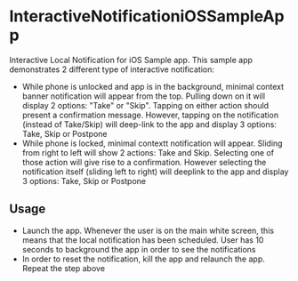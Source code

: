 # InteractiveNotificationiOSSampleApp
Interactive Local Notification for iOS Sample app. This sample app demonstrates 2 different type of interactive notification:
- While phone is unlocked and app is in the background, minimal context banner notification will appear from the top. Pulling down on it will display 2 options: "Take" or "Skip". Tapping on either action should present a confirmation message. However, tapping on the notification (instead of  Take/Skip) will deep-link to the app and display 3 options: Take, Skip or Postpone
- While phone is locked, minimal contextt notification will appear. Sliding from right to left will show 2 actions: Take and  Skip. Selecting one of those action will give rise to a confirmation. However selecting the notification itself (sliding left to right) will deeplink to the app and display 3 options: Take, Skip or Postpone

## Usage
- Launch the app. Whenever the user is on the main white screen, this means that the local notification has been scheduled. User has 10 seconds to background the app in order to see the notifications
- In order to reset the notification, kill the app and relaunch the app. Repeat the step above

